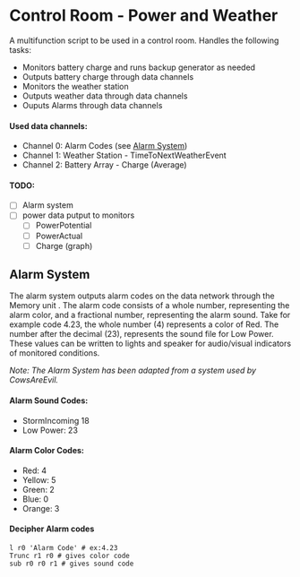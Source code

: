# Control Room - Power and Weather

A multifunction script to be used in a control room. Handles the following tasks:
* Monitors battery charge and runs backup generator as needed
* Outputs battery charge through data channels
* Monitors the weather station
* Outputs weather data through data channels
* Ouputs Alarms through data channels

#### Used data channels:
* Channel 0: Alarm Codes (see [Alarm System](#Alarm-System))
* Channel 1: Weather Station - TimeToNextWeatherEvent
* Channel 2: Battery Array -  Charge (Average)

#### TODO:
- [ ] Alarm system
- [ ] power data putput to monitors
  - [ ] PowerPotential
  - [ ] PowerActual
  - [ ] Charge (graph)
  
<a name="Alarm-System" />

## Alarm System 

The alarm system outputs alarm codes on the data network through the Memory unit . The alarm code consists of a whole number, representing the alarm color, and a fractional number, representing the alarm sound. Take for example code 4.23, the whole number (4) represents a color of Red. The number after the decimal (23), represents the sound file for Low Power. These values can be written to lights and speaker for audio/visual indicators of monitored conditions.

*Note: The Alarm System has been adapted from a system used by CowsAreEvil.*

#### Alarm Sound Codes: 
* StormIncoming 18
* Low Power: 23
  
#### Alarm Color Codes:
* Red: 4
* Yellow: 5
* Green: 2
* Blue: 0
* Orange: 3

#### Decipher Alarm codes
    l r0 'Alarm Code' # ex:4.23
    Trunc r1 r0 # gives color code
    sub r0 r0 r1 # gives sound code
    

